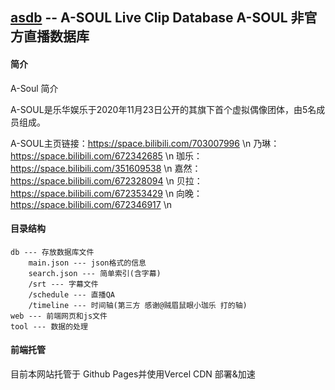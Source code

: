 ## [asdb](https://asdb.live) -- A-SOUL Live Clip Database  A-SOUL 非官方直播数据库 

#### 简介
A-Soul 简介

A-SOUL是乐华娱乐于2020年11月23日公开的其旗下首个虚拟偶像团体，由5名成员组成。

A-SOUL主页链接：https://space.bilibili.com/703007996 \n
乃琳：https://space.bilibili.com/672342685 \n
珈乐：https://space.bilibili.com/351609538 \n
嘉然：https://space.bilibili.com/672328094 \n
贝拉：https://space.bilibili.com/672353429 \n
向晚：https://space.bilibili.com/672346917 \n


#### 目录结构
```
db --- 存放数据库文件
    main.json --- json格式的信息
    search.json --- 简单索引(含字幕)
    /srt --- 字幕文件
    /schedule --- 直播QA
    /timeline --- 时间轴(第三方 感谢@贼眉鼠眼小珈乐 打的轴) 
web --- 前端网页和js文件
tool --- 数据的处理
```

#### 前端托管
目前本网站托管于 Github Pages并使用Vercel CDN 部署&加速
